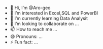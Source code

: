 - 👋 Hi, I’m @Aro-geo
- 👀 I’m interested in Excel,SQL and PowerBI
- 🌱 I’m currently learning Data Analysit
- 💞️ I’m looking to collaborate on ...
- 📫 How to reach me ...
- 😄 Pronouns: ...
- ⚡ Fun fact: ...

<!---
Aro-geo/Aro-geo is a ✨ special ✨ repository because its `README.md` (this file) appears on your GitHub profile.
You can click the Preview link to take a look at your changes.
--->
